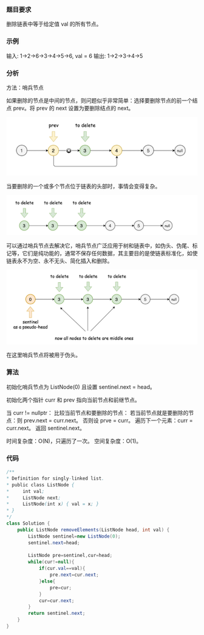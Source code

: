 ### 题目要求

删除链表中等于给定值 val 的所有节点。

### 示例

输入: 1->2->6->3->4->5->6, val = 6
输出: 1->2->3->4->5

### 分析

方法：哨兵节点

如果删除的节点是中间的节点，则问题似乎非常简单：选择要删除节点的前一个结点 prev。将 prev 的 next 设置为要删除结点的 next。

![](https://github.com/LiangYurong/imageHouse/blob/master/%E5%9B%BE%E7%89%87%E5%BA%93/008.png)

当要删除的一个或多个节点位于链表的头部时，事情会变得复杂。

![](https://github.com/LiangYurong/imageHouse/blob/master/%E5%9B%BE%E7%89%87%E5%BA%93/009.png)

可以通过哨兵节点去解决它，哨兵节点广泛应用于树和链表中，如伪头、伪尾、标记等，它们是纯功能的，通常不保存任何数据，其主要目的是使链表标准化，如使链表永不为空、永不无头、简化插入和删除。

![](https://github.com/LiangYurong/imageHouse/blob/master/%E5%9B%BE%E7%89%87%E5%BA%93/010.png)

在这里哨兵节点将被用于伪头。

### 算法

初始化哨兵节点为 ListNode(0) 且设置 sentinel.next = head。

初始化两个指针 curr 和 prev 指向当前节点和前继节点。

当 curr != nullptr：
比较当前节点和要删除的节点：
若当前节点就是要删除的节点：则 prev.next = curr.next。
否则设 prve = curr。
遍历下一个元素：curr = curr.next。
返回 sentinel.next。

时间复杂度：O(N)，只遍历了一次。
空间复杂度：O(1)。

### 代码

```java
/**
* Definition for singly-linked list.
* public class ListNode {
*     int val;
*     ListNode next;
*     ListNode(int x) { val = x; }
* }
*/
class Solution {
    public ListNode removeElements(ListNode head, int val) {
        ListNode sentinel=new ListNode(0);
        sentinel.next=head;

        ListNode pre=sentinel,cur=head;
        while(cur!=null){
            if(cur.val==val){
                pre.next=cur.next;
            }else{
                pre=cur;
            }
            cur=cur.next;
        }
        return sentinel.next;
    }
}
```













